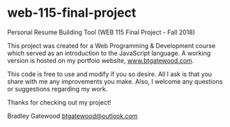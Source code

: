 # web-115-final-project
Personal Resume Building Tool (WEB 115 Final Project - Fall 2018)

This project was created for a Web Programming & Development course which served as an introduction to the JavaScript language.  A working version is hosted on my portfoio website, www.btgatewood.com.

This code is free to use and modify if you so desire.  All I ask is that you share with me any improvements you make.  Also, I welcome any questions or suggestions regarding my work.

Thanks for checking out my project!

Bradley Gatewood
btgatewood@outlook.com
